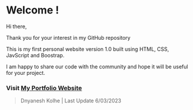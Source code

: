 # Welcome !

Hi there,

Thank you for your interest in my GitHub repository

This is my first personal website version 1.0 built using HTML, CSS, JavScript and Boostrap.

I am happy to share our code with the community and hope it will be useful for your project.

### Visit [My Portfolio Website](https://dnyaneshkolhe.in/)

> Dnyanesh Kolhe | Last Update 6/03/2023

